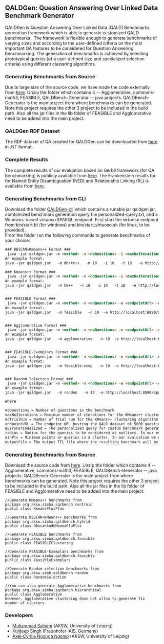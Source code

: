 ## QALDGen: Question Answering Over Linked Data Benchmark Generator

QALDGen is Question Answering Over Linked Data (QALD) Benchmarks generation framework which is able to generate customized QALD benchmarks . The framework is flexible enough to generate benchmarks of varying sizes and according to the user-defined criteria on the most important QA features to be considered for Question Answering benchmarking. The generation of benchmarks is achieved by selecting prototypical queries (of a user-defined size and specialized selection criteria) using different clustering algorithms. 

### Generating Benchmarks from Source 
Due to large size of the source code, we have made the code externally from [here](https://hobbitdata.informatik.uni-leipzig.de/benchmarks-data/QALDGen-cli.zip). Unzip the folder which contains 4 -- Agglomerative, commons-math3, FEASIBLE, QALDBench-Generator -- java projects. QALDBench-Generator is the main project from where benchmarks can be generated. Note this project requires the other 3 project to be included in the build path. Also all the jar files in the lib folder of FEASIBLE and Agglomerative need to be added into the main project.

### QALDGen RDF Dataset
The RDF dataset of QA created for QALDGen can be downloaded from [here](https://github.com/dice-group/QALD-Generator/blob/master/QaldGen-RDF.zip) in .NT format. 

### Complete Results
The complete results of our evaluation based on Gerbil framework (for QA benchmarking) is publicly available from [here](http://gerbil-qa.aksw.org/gerbil/experiment?id=201903190000). The Frankenstein results for for Named Entity Disambiguation (NED) and Relationship Linking (RL) is available from [here](https://drive.google.com/drive/folders/1sdPX5zW1ELG3j0A6saGlLU1olFNZF1Yb). 
 

 ### Generating Benchmarks from CLI
Download the folder [QALDGen-cli](https://hobbitdata.informatik.uni-leipzig.de/benchmarks-data/QALDGen-cli.zip) which contains a runable jar qaldgen.jar, comtomized benchmark generation query file personalized-query.txt, and a Windows-based virtuoso SPARQL endpoint. First start the virtuoso endpoint from bin/start.bt (for windows) and bin/start_virtuoso.sh (for linux, to be provided).  
From the folder run the following commands to generate benchmarks of your choice: 
```html
### DBSCAN+Kmeans++ Format ### 
 java -jar qaldgen.jar -m <method> -n <noQuestions> -i <maxNoIterations> -t <noTrialRun> -e <endpointUrl> -q <queryPersonalized> -r <radius> -p <minPts> -o <outputFile>
An example format: 
java -jar qaldgen.jar   -m db+km++   -n 10   -i 10   -t 10   -e http://localhost:8890/sparql   -q personalized-query.txt   -r 1   -p 1   -o db+km++-10qa-benchmark.ttl

### Kmeans++ Format ### 
 java -jar qaldgen.jar -m <method> -n <noQuestions> -i <maxNoIterations> -t <noTrialRun> -e <endpointUrl> -q <queryPersonalized> -o <outputFile>
An example format: 
java -jar qaldgen.jar   -m km++   -n 10   -i 10   -t 10   -e http://localhost:8890/sparql   -q personalized-query.txt   -o km++-10qa-benchmark.ttl


### FEASIBLE Format ### 
 java -jar qaldgen.jar -m <method> -n <noQuestions> -e <endpointUrl> -q <queryPersonalized> -o <outputFile>
An example format: 
java -jar qaldgen.jar   -m feasible   -n 10  -e http://localhost:8890/sparql   -q personalized-query.txt   -o feasible-10qa-benchmark.ttl


### Agglomerative Format ### 
 java -jar qaldgen.jar -m <method> -n <noQuestions> -e <endpointUrl> -q <queryPersonalized> -o <outputFile>
An example format: 
java -jar qaldgen.jar   -m agglomerative   -n 10  -e http://localhost:8890/sparql   -q personalized-query.txt   -o agglomerative-10qa-benchmark.ttl


### FEASIBLE-Exemplars Format ### 
 java -jar qaldgen.jar -m <method> -n <noQuestions> -e <endpointUrl> -q <queryPersonalized> -o <outputFile>
An example format: 
java -jar qaldgen.jar   -m feasible-exmp   -n 10  -e http://localhost:8890/sparql   -q personalized-query.txt   -o feasible-exmp-10qa-benchmark.ttl


### Random Selection Format ### 
 java -jar qaldgen.jar -m <method> -n <noQuestions> -e <endpointUrl> -q <queryPersonalized> -o <outputFile>
An example format: 
java -jar qaldgen.jar   -m random   -n 10  -e http://localhost:8890/sparql   -q personalized-query.txt   -o random-10qa-benchmark.ttl

Where

noQuestions = Number of questions in the benchmark
maxNoIterations = Maximum number of iterations for the KMeans++ clustering algorithm. In our evaluation we used maxNoIterations = 10. 
noTrialRun = Number of trial run for the KMeans++ clustering algorithm. In our evaluation we used noTrialRun = 10.
endpointURL = The endpoint URL hosting the QALD dataset of 5000 questions. The benchmarks are generated from these questions. 
queryPersonalized = The personalized query for costum benchmark generation
radius = Radius for the queries to be considered as outliers. In our evaluation we used radius = 1
minPts = Minimum points or queries in a cluster. In our evaluation we used min. points = 1
outputFile = The output TTL file where the resulting benchmark will be printed

```
### Generating Benchmarks from Source 
Download the source code from [here](https://hobbitdata.informatik.uni-leipzig.de/benchmarks-data/QALDGen-cli.zip). Unzip the folder which contains 4 -- Agglomerative, commons-math3, FEASIBLE, QALDBench-Generator -- java projects. QALDBench-Generator is the main project from where benchmarks can be generated. Note this project requires the other 3 project to be included in the build path. Also all the jar files in the lib folder of FEASIBLE and Agglomerative need to be added into the main project.
```
//Generate KMeans++ benchmarks from 
package org.aksw.simba.sqcbench.centroid
public class KmeansPlusPlus 

//Generate DBSCAN+KMeans++ benchmarks from 
package org.aksw.simba.qaldbench.hybrid
public class DbscanAndKMeansPluPlus 

//Generate FEASIBLE benchmarks from 
package org.aksw.simba.qaldbench.feasible
public class FEASIBLEClustering 

//Generate FEASIBLE-Exemplars benchmarks from 
package org.aksw.simba.qaldbench.feasible
public class FeasibleExemplars

//Generate Random selection benchmarks from 
package org.aksw.simb.qaldbench.random
public class RandomSelection

//You can also generate Agglomerative benchmarks from 
package org.aksw.simba.sqcbench.hierarchical
public class Agglomerative
However, Agglomerative clustering does not allow to generate fix number of clusters
```
### Developers
  * [Muhammad Saleem](https://sites.google.com/site/saleemsweb/) (AKSW, University of Leipzig) 
  * [Kuldeep Singh](https://oyekuldeep.wordpress.com/) (Fraunhofer IAIS, Germany)
  * [Axel-Cyrille Ngonga Ngomo](http://aksw.org/AxelNgonga.html) (AKSW, University of Leipzig)

